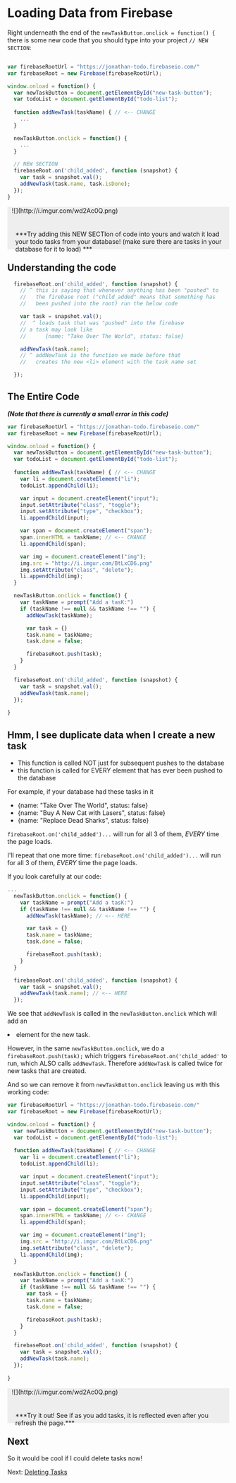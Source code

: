 # Loading Data from Firebase

Right underneath the end of the `newTaskButton.onclick = function() {`
there is some new code that you should type into your project `// NEW SECTION`:

```js

var firebaseRootUrl = "https://jonathan-todo.firebaseio.com/"
var firebaseRoot = new Firebase(firebaseRootUrl);

window.onload = function() {
  var newTaskButton = document.getElementById("new-task-button");
  var todoList = document.getElementById("todo-list");
  
  function addNewTask(taskName) { // <-- CHANGE
    ...
  }

  newTaskButton.onclick = function() {
    ...
  }

  // NEW SECTION
  firebaseRoot.on('child_added', function (snapshot) {
    var task = snapshot.val();
    addNewTask(task.name, task.isDone);
  });
}
```

<div style="padding-left: 10px; padding-right: 10px; background-color: #EEE;"><div style="display: inline-block;">![](http://i.imgur.com/wd2Ac0Q.png)</div><div style="display: inline-block;"><p style="position: relative; top: 22px; left: 8px;">
    ***Try adding this NEW SECTIon of code into yours and watch it load your todo tasks from your database! (make sure there are tasks in your database for it to load) ***</p>  
</div></div>

## Understanding the code
```js
  firebaseRoot.on('child_added', function (snapshot) {
    // ^ this is saying that whenever anything has been "pushed" to 
    //   the firebase root ("child_added" means that something has
    //   been pushed into the root) run the below code

    var task = snapshot.val();
    //  ^ loads task that was "pushed" into the firebase
    // a task may look like 
    //      {name: "Take Over The World", status: false}

    addNewTask(task.name);
    // ^ addNewTask is the function we made before that
    //   creates the new <li> element with the task name set

  });
```

## The Entire Code

***(Note that there is currently a small error in this code)***

```js
var firebaseRootUrl = "https://jonathan-todo.firebaseio.com/"
var firebaseRoot = new Firebase(firebaseRootUrl);

window.onload = function() {
  var newTaskButton = document.getElementById("new-task-button");
  var todoList = document.getElementById("todo-list");
  
  function addNewTask(taskName) { // <-- CHANGE
    var li = document.createElement("li");
    todoList.appendChild(li);

    var input = document.createElement("input");
    input.setAttribute("class", "toggle");
    input.setAttribute("type", "checkbox");
    li.appendChild(input);

    var span = document.createElement("span");
    span.innerHTML = taskName; // <-- CHANGE
    li.appendChild(span);

    var img = document.createElement("img");
    img.src = "http://i.imgur.com/BtLxCD6.png"
    img.setAttribute("class", "delete");
    li.appendChild(img);
  }

  newTaskButton.onclick = function() {
    var taskName = prompt("Add a tasK:")
    if (taskName !== null && taskName !== "") {
      addNewTask(taskName);

      var task = {}
      task.name = taskName;
      task.done = false; 

      firebaseRoot.push(task);
    }
  }

  firebaseRoot.on('child_added', function (snapshot) {
    var task = snapshot.val();
    addNewTask(task.name);
  });
  
}
```

## Hmm, I see duplicate data when I create a new task

- This function is called NOT just for subsequent pushes to the database
- this function is called for EVERY element that has ever been pushed to the  database

For example, if your database had these tasks in it
- {name: "Take Over The World", status: false} 
- {name: "Buy A New Cat with Lasers", status: false}
- {name: "Replace Dead Sharks", status: false}

`firebaseRoot.on('child_added')...` will run for all 3 of them, *EVERY* time the page loads.

I'll repeat that one more time: `firebaseRoot.on('child_added')...` will run for all 3 of them, *EVERY* time the page loads.

If you look carefully at our code:

```js
...
  newTaskButton.onclick = function() {
    var taskName = prompt("Add a tasK:")
    if (taskName !== null && taskName !== "") {
      addNewTask(taskName); // <-- HERE

      var task = {}
      task.name = taskName;
      task.done = false; 

      firebaseRoot.push(task);
    }
  }

  firebaseRoot.on('child_added', function (snapshot) {
    var task = snapshot.val();
    addNewTask(task.name); // <-- HERE
  });
```

We see that `addNewTask` is called in the `newTaskButton.onclick`
which will add an <li> element for the new task.

However, in the same `newTaskButton.onclick`, we do a `firebaseRoot.push(task);` which triggers `firebaseRoot.on('child_added'` to run, which ALSO calls `addNewTask`. Therefore `addNewTask` is called twice for new tasks that are created.

And so we can remove it from `newTaskButton.onclick` leaving us with this working code:

```js
var firebaseRootUrl = "https://jonathan-todo.firebaseio.com/"
var firebaseRoot = new Firebase(firebaseRootUrl);

window.onload = function() {
  var newTaskButton = document.getElementById("new-task-button");
  var todoList = document.getElementById("todo-list");
  
  function addNewTask(taskName) { // <-- CHANGE
    var li = document.createElement("li");
    todoList.appendChild(li);

    var input = document.createElement("input");
    input.setAttribute("class", "toggle");
    input.setAttribute("type", "checkbox");
    li.appendChild(input);

    var span = document.createElement("span");
    span.innerHTML = taskName; // <-- CHANGE
    li.appendChild(span);

    var img = document.createElement("img");
    img.src = "http://i.imgur.com/BtLxCD6.png"
    img.setAttribute("class", "delete");
    li.appendChild(img);
  }

  newTaskButton.onclick = function() {
    var taskName = prompt("Add a tasK:")
    if (taskName !== null && taskName !== "") {
      var task = {}
      task.name = taskName;
      task.done = false; 

      firebaseRoot.push(task);
    }
  }

  firebaseRoot.on('child_added', function (snapshot) {
    var task = snapshot.val();
    addNewTask(task.name);
  });
  
}
```

<div style="padding-left: 10px; padding-right: 10px; background-color: #EEE;"><div style="display: inline-block;">![](http://i.imgur.com/wd2Ac0Q.png)</div><div style="display: inline-block;"><p style="position: relative; top: 22px; left: 8px;">
    ***Try it out! See if as you add tasks, it is reflected even after you refresh the page.***</p>  
</div></div>

## Next

So it would be cool if I could delete tasks now!

Next: [Deleting Tasks](deletion.md)


